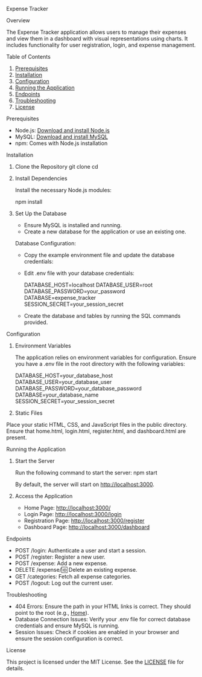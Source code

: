Expense Tracker

Overview

The Expense Tracker application allows users to manage their expenses and view them in a dashboard with visual representations using charts. It includes functionality for user registration, login, and expense management.

Table of Contents

1. [Prerequisites](prerequisites)
2. [Installation](installation)
3. [Configuration](configuration)
4. [Running the Application](running-the-application)
5. [Endpoints](endpoints)
6. [Troubleshooting](troubleshooting)
7. [License](license)

Prerequisites

- Node.js: [Download and install Node.js](https://nodejs.org/)
- MySQL: [Download and install MySQL](https://dev.mysql.com/downloads/mysql/)
- npm: Comes with Node.js installation

Installation

1. Clone the Repository
   git clone
   cd

2. Install Dependencies

   Install the necessary Node.js modules:

   npm install

3. Set Up the Database

   - Ensure MySQL is installed and running.
   - Create a new database for the application or use an existing one.

   Database Configuration:

   - Copy the example environment file and update the database credentials:
   - Edit .env file with your database credentials:

     DATABASE_HOST=localhost
     DATABASE_USER=root
     DATABASE_PASSWORD=your_password
     DATABASE=expense_tracker
     SESSION_SECRET=your_session_secret

   - Create the database and tables by running the SQL commands provided.

Configuration

1. Environment Variables

   The application relies on environment variables for configuration. Ensure you have a .env file in the root directory with the following variables:

   DATABASE_HOST=your_database_host
   DATABASE_USER=your_database_user
   DATABASE_PASSWORD=your_database_password
   DATABASE=your_database_name
   SESSION_SECRET=your_session_secret

2. Static Files

Place your static HTML, CSS, and JavaScript files in the public directory. Ensure that home.html, login.html, register.html, and dashboard.html are present.

Running the Application

1. Start the Server

   Run the following command to start the server:
   npm start

   By default, the server will start on [http://localhost:3000](http://localhost:4000).

2. Access the Application

   - Home Page: [http://localhost:3000/](http://localhost:4000/)
   - Login Page: [http://localhost:3000/login](http://localhost:4000/login)
   - Registration Page: [http://localhost:3000/register](http://localhost:4000/register)
   - Dashboard Page: [http://localhost:3000/dashboard](http://localhost:4000/dashboard)

Endpoints

- POST /login: Authenticate a user and start a session.
- POST /register: Register a new user.
- POST /expense: Add a new expense.
- DELETE /expense/:id: Delete an existing expense.
- GET /categories: Fetch all expense categories.
- POST /logout: Log out the current user.

Troubleshooting

- 404 Errors: Ensure the path in your HTML links is correct. They should point to the root (e.g., <a href="/">Home</a>).
- Database Connection Issues: Verify your .env file for correct database credentials and ensure MySQL is running.
- Session Issues: Check if cookies are enabled in your browser and ensure the session configuration is correct.

License

This project is licensed under the MIT License. See the [LICENSE](LICENSE) file for details.

